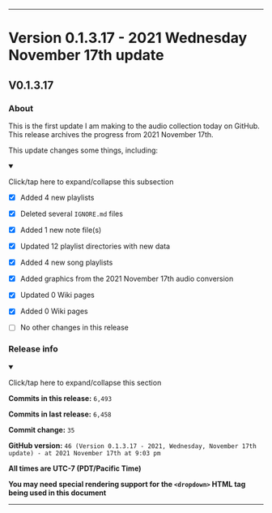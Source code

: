 ***

# Version 0.1.3.17 - 2021 Wednesday November 17th update

## V0.1.3.17

### About

This is the first update I am making to the audio collection today on GitHub. This release archives the progress from 2021 November 17th.

This update changes some things, including:

<details open><summary><p>Click/tap here to expand/collapse this subsection</p></summary>

- [x] Added 4 new playlists

- [x] Deleted several `IGNORE.md` files

- [x] Added 1 new note file(s)

- [x] Updated 12 playlist directories with new data

- [x] Added 4 new song playlists

- [x] Added graphics from the 2021 November 17th audio conversion

- [x] Updated 0 Wiki pages

- [x] Added 0 Wiki pages

- [ ] No other changes in this release

</details>

### Release info

<details open><summary><p>Click/tap here to expand/collapse this section</p></summary>

**Commits in this release:** `6,493`

**Commits in last release:** `6,458`

**Commit change:** `35`

**GitHub version:** `46 (Version 0.1.3.17 - 2021, Wednesday, November 17th update) - at 2021 November 17th at 9:03 pm`

**All times are UTC-7 (PDT/Pacific Time)**

**You may need special rendering support for the `<dropdown>` HTML tag being used in this document**

</details>

***
